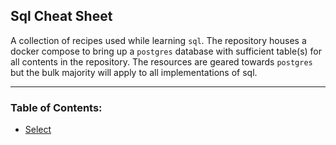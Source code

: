 ## Sql Cheat Sheet

A collection of recipes used while learning `sql`.  The repository houses a docker compose to bring up a `postgres` database
with sufficient table(s) for all contents in the repository.  The resources are geared towards `postgres` but the bulk
majority will apply to all implementations of sql.

-----

### Table of Contents:

* [Select](selects/)
